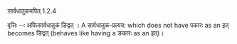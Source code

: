 

 सार्वधातुकमपित् 1.2.4 

वृत्तिः --ः अपित्‍सार्वधातुकं ङिद्वत् । A सार्वधातुक-प्रत्यय: which does not have पकारः as an इत् becomes ङिद्वत् (behaves like having a ङकारः as an इत्)। 


